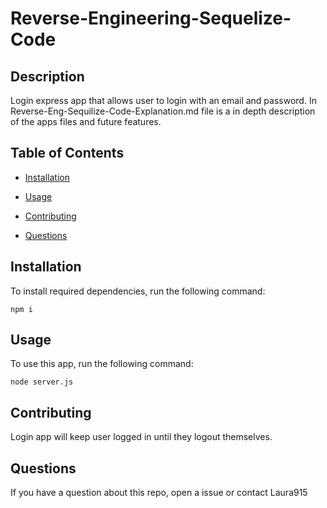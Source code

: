 # Reverse-Engineering-Sequelize-Code

 ## Description 
  Login express app that allows user to login with an email and password. In Reverse-Eng-Sequilize-Code-Explanation.md file is a in depth description of the apps files and future features.   

  ## Table of Contents

  * [Installation](#installation)

  * [Usage](#usage)

  * [Contributing](#contributing)

  * [Questions](#questions)

  ## Installation
  To install required dependencies, run the following command:

  ```npm i```

  ## Usage
  To use this app, run the following command: 
  
  ```node server.js```

  ## Contributing
  Login app will keep user logged in until they logout themselves.
  
  ## Questions
  If you have a question about this repo, open a issue or contact Laura915 

  